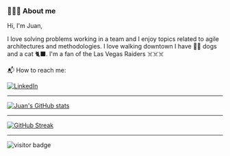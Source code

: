 ### 👨🏽‍💻 About me

Hi, I'm Juan,

I love solving problems working in a team and I enjoy topics related to agile architectures and methodologies. I love walking downtown I have 🐶🐶 dogs and a cat 🐈‍⬛.  I'm a fan of the Las Vegas Raiders ☠️☠️☠️

📬 How to reach me:

<p>
  <a href="https://www.linkedin.com/in/juan-antonio-zavala-aguilar-4277905b" target="_blank">
    <img alt="LinkedIn" src="https://img.shields.io/badge/linkedin-%230077B5.svg?&style=for-the-badge&logo=linkedin&logoColor=white" />
  </a>
</p>

___

[![Juan's GitHub stats](https://github-readme-stats.vercel.app/api?username=jazavala&show_icons=true&count_private=true&theme=onedark)](https://github.com/anuraghazra/github-readme-stats)
___
[![GitHub Streak](http://github-readme-streak-stats.herokuapp.com?user=jazavala&theme=onedark&count_private=true)](https://git.io/streak-stats)
___
![visitor badge](https://visitor-badge.glitch.me/badge?page_id=jazavala.visitor-badge)
